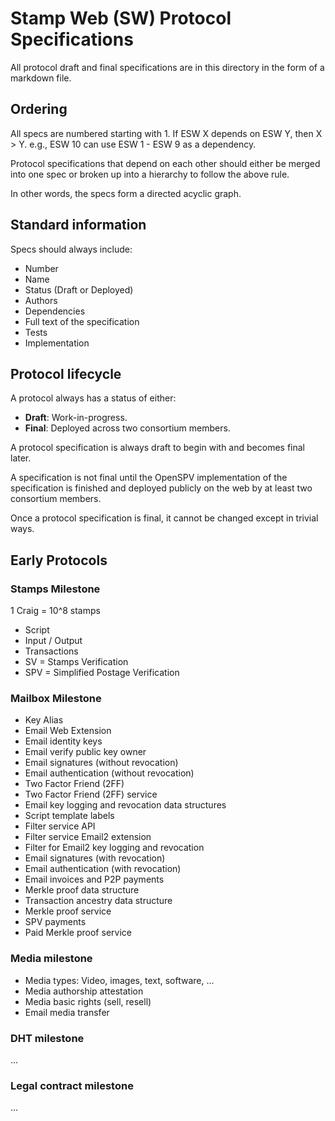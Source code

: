 Stamp Web (SW) Protocol Specifications
======================================

All protocol draft and final specifications are in this directory in the form of
a markdown file.

Ordering
--------

All specs are numbered starting with 1. If ESW X depends on ESW Y, then X > Y.
e.g., ESW 10 can use ESW 1 - ESW 9 as a dependency.

Protocol specifications that depend on each other should either be merged into
one spec or broken up into a hierarchy to follow the above rule.

In other words, the specs form a directed acyclic graph.

Standard information
--------------------

Specs should always include:
- Number
- Name
- Status (Draft or Deployed)
- Authors
- Dependencies
- Full text of the specification
- Tests
- Implementation

Protocol lifecycle
------------------

A protocol always has a status of either:

- **Draft**: Work-in-progress.
- **Final**: Deployed across two consortium members.

A protocol specification is always draft to begin with and becomes final later.

A specification is not final until the OpenSPV implementation of the
specification is finished and deployed publicly on the web by at least two
consortium members.

Once a protocol specification is final, it cannot be changed except in trivial
ways.

Early Protocols
---------------

### Stamps Milestone

1 Craig = 10^8 stamps

* Script
* Input / Output
* Transactions
* SV = Stamps Verification
* SPV = Simplified Postage Verification

### Mailbox Milestone

* Key Alias
* Email Web Extension
* Email identity keys
* Email verify public key owner
* Email signatures (without revocation)
* Email authentication (without revocation)
* Two Factor Friend (2FF)
* Two Factor Friend (2FF) service
* Email key logging and revocation data structures
* Script template labels
* Filter service API
* Filter service Email2 extension
* Filter for Email2 key logging and revocation
* Email signatures (with revocation)
* Email authentication (with revocation)
* Email invoices and P2P payments
* Merkle proof data structure
* Transaction ancestry data structure
* Merkle proof service
* SPV payments
* Paid Merkle proof service

### Media milestone

* Media types: Video, images, text, software, ...
* Media authorship attestation
* Media basic rights (sell, resell)
* Email media transfer

### DHT milestone

...

### Legal contract milestone

...